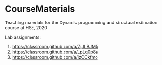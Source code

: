 # CourseMaterials
Teaching materials for the Dynamic programming and structural estimation course at HSE, 2020

Lab assignments:
1. https://classroom.github.com/a/ZjJLBJM5
2. https://classroom.github.com/a/_pLq0p8a
3. https://classroom.github.com/a/izCCkfmo


